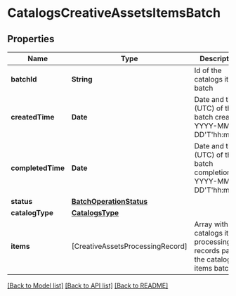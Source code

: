 # CatalogsCreativeAssetsItemsBatch

## Properties
Name | Type | Description | Notes
------------ | ------------- | ------------- | -------------
**batchId** | **String** | Id of the catalogs items batch | [optional] 
**createdTime** | **Date** | Date and time (UTC) of the batch creation: YYYY-MM-DD&#39;T&#39;hh:mm:ss | [optional] [readonly] 
**completedTime** | **Date** | Date and time (UTC) of the batch completion: YYYY-MM-DD&#39;T&#39;hh:mm:ss | [optional] [readonly] 
**status** | [**BatchOperationStatus**](BatchOperationStatus.md) |  | [optional] 
**catalogType** | [**CatalogsType**](CatalogsType.md) |  | 
**items** | [CreativeAssetsProcessingRecord] | Array with the catalogs items processing records part of the catalogs items batch | [optional] 

[[Back to Model list]](../README.md#documentation-for-models) [[Back to API list]](../README.md#documentation-for-api-endpoints) [[Back to README]](../README.md)


